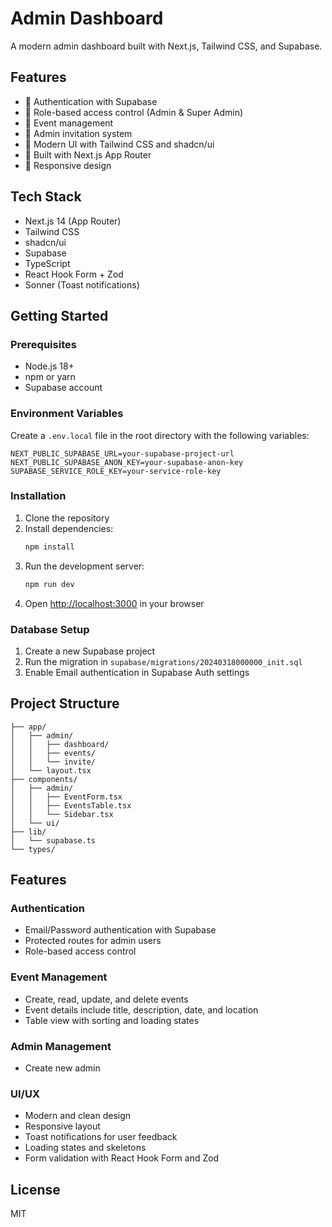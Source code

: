 # Admin Dashboard

A modern admin dashboard built with Next.js, Tailwind CSS, and Supabase.

## Features

- 🔐 Authentication with Supabase
- 👥 Role-based access control (Admin & Super Admin)
- 📅 Event management
- 👤 Admin invitation system
- 🎨 Modern UI with Tailwind CSS and shadcn/ui
- 🚀 Built with Next.js App Router
- 📱 Responsive design

## Tech Stack

- Next.js 14 (App Router)
- Tailwind CSS
- shadcn/ui
- Supabase
- TypeScript
- React Hook Form + Zod
- Sonner (Toast notifications)

## Getting Started

### Prerequisites

- Node.js 18+
- npm or yarn
- Supabase account

### Environment Variables

Create a `.env.local` file in the root directory with the following variables:

```env
NEXT_PUBLIC_SUPABASE_URL=your-supabase-project-url
NEXT_PUBLIC_SUPABASE_ANON_KEY=your-supabase-anon-key
SUPABASE_SERVICE_ROLE_KEY=your-service-role-key
```

### Installation

1. Clone the repository
2. Install dependencies:
   ```bash
   npm install
   ```
3. Run the development server:
   ```bash
   npm run dev
   ```
4. Open [http://localhost:3000](http://localhost:3000) in your browser

### Database Setup

1. Create a new Supabase project
2. Run the migration in `supabase/migrations/20240318000000_init.sql`
3. Enable Email authentication in Supabase Auth settings

## Project Structure

```
├── app/
│   ├── admin/
│   │   ├── dashboard/
│   │   ├── events/
│   │   └── invite/
│   └── layout.tsx
├── components/
│   ├── admin/
│   │   ├── EventForm.tsx
│   │   ├── EventsTable.tsx
│   │   └── Sidebar.tsx
│   └── ui/
├── lib/
│   └── supabase.ts
└── types/
```

## Features

### Authentication

- Email/Password authentication with Supabase
- Protected routes for admin users
- Role-based access control

### Event Management

- Create, read, update, and delete events
- Event details include title, description, date, and location
- Table view with sorting and loading states

### Admin Management

- Create new admin

### UI/UX

- Modern and clean design
- Responsive layout
- Toast notifications for user feedback
- Loading states and skeletons
- Form validation with React Hook Form and Zod

## License

MIT
